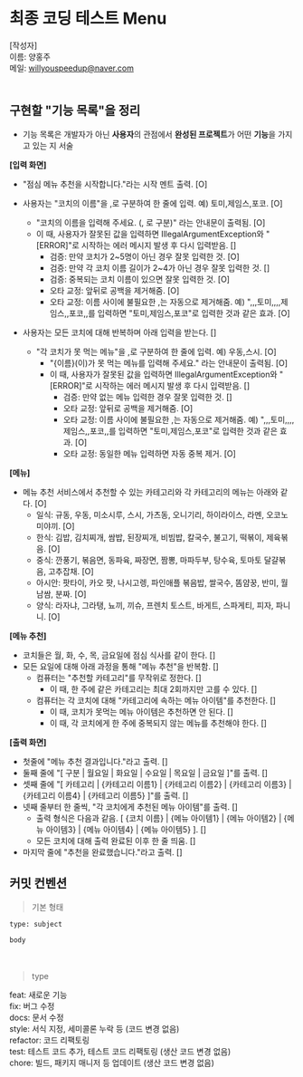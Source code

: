 # 최종 코딩 테스트 Menu

[작성자]　   
이름: 양홍주   
메일: willyouspeedup@naver.com　   
　   

## 구현할 "기능 목록"을 정리
- 기능 목록은 개발자가 아닌 **사용자**의 관점에서 **완성된 프로젝트**가 어떤 **기능**을 가지고 있는 지 서술


**[입력 화면]**　 
- "점심 메뉴 추천을 시작합니다."라는 시작 멘트 출력.  [O]
- 사용자는 "코치의 이름"을 ,로 구분하여 한 줄에 입력. 예) 토미,제임스,포코.  [O]
    - "코치의 이름을 입력해 주세요. (, 로 구분)" 라는 안내문이 출력됨.  [O]
    - 이 때, 사용자가 잘못된 값을 입력하면 IllegalArgumentException와  "[ERROR]"로 시작하는 에러 메시지 발생 후 다시 입력받음.  []
        - 검증: 만약 코치가 2~5명이 아닌 경우 잘못 입력한 것.  [O]
        - 검증: 만약 각 코치 이름 길이가 2~4가 아닌 경우 잘못 입력한 것.  []
        - 검증: 중복되는 코치 이름이 있으면 잘못 입력한 것.  [O]
        - 오타 교정: 앞뒤로 공백을 제거해줌.  [O]
        - 오타 교정: 이름 사이에 불필요한 ,는 자동으로 제거해줌. 예) ",,,토미,,,,제임스,,포코,,를 입력하면 "토미,제임스,포코"로 입력한 것과 같은 효과.  [O]

- 사용자는 모든 코치에 대해 반복하며 아래 입력을 받는다.  []
    - "각 코치가 못 먹는 메뉴"을 ,로 구분하여 한 줄에 입력. 예) 우동,스시.  [O]
        - "{이름}(이)가 못 먹는 메뉴를 입력해 주세요." 라는 안내문이 출력됨.  [O]
        - 이 때, 사용자가 잘못된 값을 입력하면 IllegalArgumentException와  "[ERROR]"로 시작하는 에러 메시지 발생 후 다시 입력받음.  []
            - 검증: 만약 없는 메뉴 입력한 경우 잘못 입력한 것.  []
            - 오타 교정: 앞뒤로 공백을 제거해줌.  [O]
            - 오타 교정: 이름 사이에 불필요한 ,는 자동으로 제거해줌. 예) ",,,토미,,,,제임스,,포코,,를 입력하면 "토미,제임스,포코"로 입력한 것과 같은 효과.  [O]
            - 오타 교정: 동일한 메뉴 입력하면 자동 중복 제거.  [O]
　   


**[메뉴]**
- 메뉴 추천 서비스에서 추천할 수 있는 카테고리와 각 카테고리의 메뉴는 아래와 같다.  [O]
    - 일식: 규동, 우동, 미소시루, 스시, 가츠동, 오니기리, 하이라이스, 라멘, 오코노미야끼.  [O]
    - 한식: 김밥, 김치찌개, 쌈밥, 된장찌개, 비빔밥, 칼국수, 불고기, 떡볶이, 제육볶음.  [O]
    - 중식: 깐풍기, 볶음면, 동파육, 짜장면, 짬뽕, 마파두부, 탕수육, 토마토 달걀볶음, 고추잡채.  [O]
    - 아시안: 팟타이, 카오 팟, 나시고렝, 파인애플 볶음밥, 쌀국수, 똠얌꿍, 반미, 월남쌈, 분짜.  [O]
    - 양식: 라자냐, 그라탱, 뇨끼, 끼슈, 프렌치 토스트, 바게트, 스파게티, 피자, 파니니.  [O]



**[메뉴 추천]**
- 코치들은 월, 화, 수, 목, 금요일에 점심 식사를 같이 한다.  []
- 모든 요일에 대해 아래 과정을 통해 "메뉴 추천"을 반복함.  []
    - 컴퓨터는 "추천할 카테고리"를 무작위로 정한다.  []
        - 이 때, 한 주에 같은 카테고리는 최대 2회까지만 고를 수 있다.  []
    - 컴퓨터는 각 코치에 대해 "카테고리에 속하는 메뉴 아이템"를 추천한다.  []
        - 이 때, 코치가 못먹는 메뉴 아이템은 추천하면 안 된다.  []
        - 이 때, 각 코치에게 한 주에 중복되지 않는 메뉴를 추천해야 한다.  []



**[출력 화면]**
- 첫줄에 "메뉴 추천 결과입니다."라고 출력.  []
- 둘째 줄에 "[ 구분 | 월요일 | 화요일 | 수요일 | 목요일 | 금요일 ]"를 출력.  []
- 셋째 줄에 "[ 카테고리 | {카테고리 이름1} | {카테고리 이름2} | {카테고리 이름3} | {카테고리 이름4} | {카테고리 이름5} ]"를 출력.  []
- 넷째 줄부터 한 줄씩, "각 코치에게 추천된 메뉴 아이템"를 출력.  []
    - 출력 형식은 다음과 같음. [ {코치 이름} | {메뉴 아이템1} | {메뉴 아이템2} | {메뉴 아이템3} | {메뉴 아이템4} | {메뉴 아이템5} ].  []
    - 모든 코치에 대해 출력 완료된 이후 한 줄 띄움.  []
- 마지막 줄에 "추천을 완료했습니다."라고 출력.  []


## 커밋 컨벤션

> 기본 형태
~~~
type: subject

body
~~~
　   
> type

feat: 새로운 기능　   
fix: 버그 수정　   
docs: 문서 수정　   
style: 서식 지정, 세미콜론 누락 등 (코드 변경 없음)　   
refactor: 코드 리팩토링　   
test: 테스트 코드 추가, 테스트 코드 리팩토링 (생산 코드 변경 없음)　   
chore: 빌드, 패키지 매니저 등 업데이트  (생산 코드 변경 없음)　   
　   
